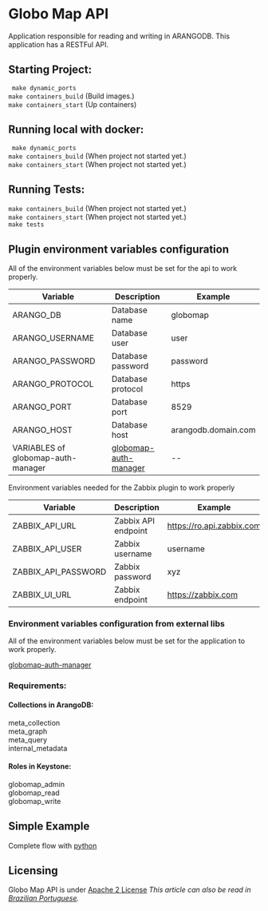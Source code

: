 # Globo Map API

Application responsible for reading and writing in ARANGODB. This application has a RESTFul API.

## Starting Project:

` make dynamic_ports` <br>
` make containers_build ` (Build images.) <br>
` make containers_start ` (Up containers) <br>

## Running local with docker:

` make dynamic_ports` <br>
` make containers_build ` (When project not started yet.) <br>
` make containers_start ` (When project not started yet.) <br>

## Running Tests:

` make containers_build ` (When project not started yet.) <br>
` make containers_start ` (When project not started yet.) <br>
` make tests `

## Plugin environment variables configuration

All of the environment variables below must be set for the api to work properly.

| Variable                           |  Description                                                                | Example                    |
|------------------------------------|-----------------------------------------------------------------------------|----------------------------|
| ARANGO_DB                          | Database name                                                               | globomap                   |
| ARANGO_USERNAME                    | Database user                                                               | user                       |
| ARANGO_PASSWORD                    | Database password                                                           | password                   |
| ARANGO_PROTOCOL                    | Database protocol                                                           | https                      |
| ARANGO_PORT                        | Database port                                                               | 8529                       |
| ARANGO_HOST                        | Database host                                                               | arangodb.domain.com        |
| VARIABLES of globomap-auth-manager | [globomap-auth-manager](https://github.com/globocom/globomap-auth-manager)  | --                         |

Environment variables needed for the Zabbix plugin to work properly

| Variable                    |  Description            | Example                    |
|-----------------------------|-------------------------|----------------------------|
| ZABBIX_API_URL              | Zabbix API endpoint     | https://ro.api.zabbix.com  |
| ZABBIX_API_USER             | Zabbix username         | username                   |
| ZABBIX_API_PASSWORD         | Zabbix password         | xyz                        |
| ZABBIX_UI_URL               | Zabbix endpoint         | https://zabbix.com         |


### Environment variables configuration from external libs
All of the environment variables below must be set for the application to work properly.

[globomap-auth-manager](https://github.com/globocom/globomap-auth-manager)

### Requirements:
#### Collections in ArangoDB:
meta_collection <br>
meta_graph <br>
meta_query <br>
internal_metadata <br>

#### Roles in Keystone:
globomap_admin <br>
globomap_read <br>
globomap_write <br>

## Simple Example
Complete flow with [python](https://github.com/edersonbrilhante/globomap-hands-on)

## Licensing
Globo Map API is under [Apache 2 License](./LICENSE)
*This article can also be read in [Brazilian Portuguese](README-pt-BR.md).*
